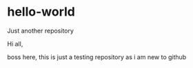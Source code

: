# hello-world
Just another repository

Hi all,

boss here, this is just a testing repository as i am new to github
